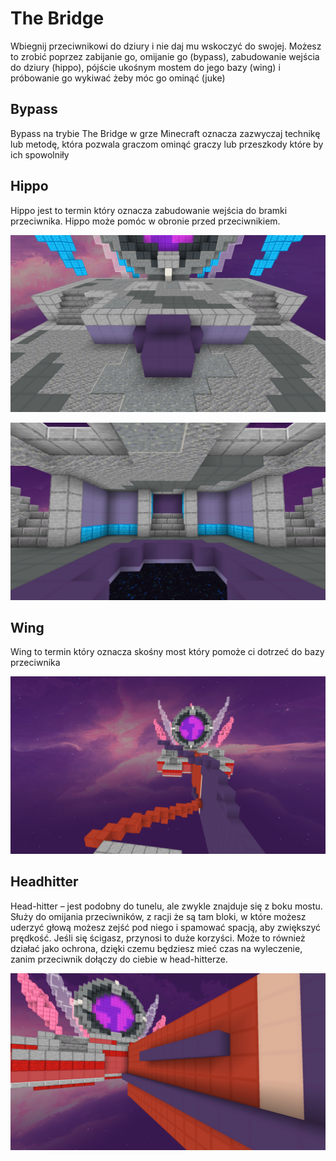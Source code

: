 # The Bridge 

Wbiegnij przeciwnikowi do dziury i nie daj mu wskoczyć do swojej. Możesz to zrobić poprzez zabijanie go, omijanie go (bypass), 
zabudowanie wejścia do dziury (hippo), pójście ukośnym mostem do jego bazy (wing) i próbowanie go wykiwać żeby móc go ominąć (juke)


## Bypass

Bypass na trybie The Bridge w grze Minecraft oznacza zazwyczaj technikę lub metodę, 
która pozwala graczom ominąć graczy lub przeszkody które by ich spowolniły

## Hippo 

Hippo jest to termin który oznacza zabudowanie wejścia do bramki przeciwnika.
Hippo może pomóc w obronie przed przeciwnikiem.

![the-bridge](/assets/thebridge/Hippo.png)

![the-bridge](/assets/thebridge/Hippo-srodek.png)

## Wing

Wing to termin który oznacza skośny most który pomoże ci dotrzeć do bazy przeciwnika

![the-bridge](/assets/thebridge/Wing.png)

## Headhitter

Head-hitter – jest podobny do tunelu, ale zwykle znajduje się z boku mostu. Służy do omijania przeciwników, 
z racji że są tam bloki, w które możesz uderzyć głową możesz zejść pod niego i spamować spacją, aby zwiększyć prędkość.
Jeśli się ścigasz, przynosi to duże korzyści.  Może to również działać jako ochrona, dzięki czemu będziesz mieć czas na wyleczenie,
zanim przeciwnik dołączy do ciebie w head-hitterze.

![the-bridge](/assets/thebridge/bypass-head-hitter.png)